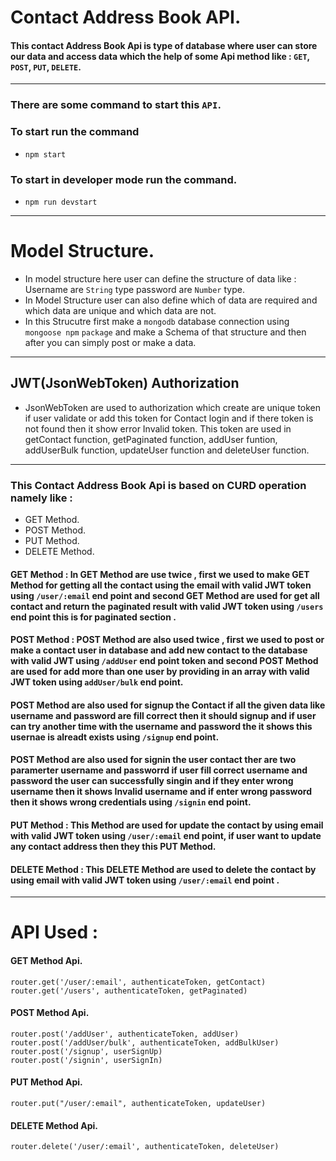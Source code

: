 # Contact Address Book API.
#### This contact Address Book Api is type of database where user can store our data and access data which the help of some Api method like : `GET`, `POST`, `PUT`, `DELETE`. 

---

### There are some command to start this `API`.

### To start run the command
* `npm start`

### To start in developer mode run the command.
* `npm run devstart`

---

# Model Structure.

* In model structure here user can define the structure of data like : Username are `String` type password are `Number` type. 
* In Model Structure user can also define which of data are required and which data are unique and which data are not.
* In this Strucutre first make a `mongodb` database connection using `mongoose npm` `package` and make a Schema of that structure and then after you can simply post or make a data.

---

## JWT(JsonWebToken) Authorization
* JsonWebToken are used to authorization which create are unique token if user validate or add this token for Contact login and if there token is not found then it show error Invalid token. This token are used in getContact function, getPaginated function, addUser funtion, addUserBulk function, updateUser function and deleteUser function.

---
### This Contact Address Book Api is based on CURD operation namely like :
* GET Method.
* POST Method.
* PUT Method.
* DELETE Method.

#### GET Method : In GET Method are use twice , first we used to  make GET Method for getting all the contact using the email with valid JWT token using `/user/:email` end point and second GET Method are used for get all contact and return the paginated result with valid JWT token using `/users` end point this is for paginated section .

#### POST Method : POST Method are also used twice , first we used to post or make a contact user in database and add new contact to the database with valid JWT using `/addUser` end point token and second POST Method are used for add more than one user by providing in an array with valid JWT token using `addUser/bulk` end point.

#### POST Method are also used for signup the Contact if all the given data like username and password are fill correct then it should signup and if user can try another time with the username and password the it shows this usernae is alreadt exists using `/signup` end point.

#### POST Method are also used for signin the user contact ther are two paramerter username and passworrd if user fill correct username and password the user can successfully singin and if they enter wrong username then it shows Invalid username and if enter wrong password then it shows wrong credentials using `/signin` end point.

#### PUT Method : This Method are used for update the contact by using email with valid JWT token using `/user/:email` end point, if user want to update any contact address then they this PUT Method.

#### DELETE Method : This DELETE Method are used to delete the contact by using email with valid JWT token using `/user/:email` end point .

----

# API Used : 

#### GET Method Api. 
```
router.get('/user/:email', authenticateToken, getContact)
router.get('/users', authenticateToken, getPaginated)
```

#### POST Method Api.
```
router.post('/addUser', authenticateToken, addUser)
router.post('/addUser/bulk', authenticateToken, addBulkUser)
router.post('/signup', userSignUp)
router.post('/signin', userSignIn)
```

#### PUT Method Api.
```
router.put("/user/:email", authenticateToken, updateUser)
```

#### DELETE Method Api.
```
router.delete('/user/:email', authenticateToken, deleteUser)
```